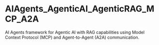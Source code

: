 # AIAgents_AgenticAI_AgenticRAG_MCP_A2A
AI Agents framework for Agentic AI with RAG capabilities using Model Context Protocol (MCP) and Agent-to-Agent (A2A) communication.
